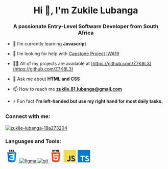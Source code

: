 <h1 align="center">Hi 👋, I'm Zukile Lubanga</h1>
<h3 align="center">A passionate Entry-Level Software Developer from South Africa</h3>

- 🌱 I’m currently learning **Javascript**

- 🤝 I’m looking for help with [Capstone Project IWA19](https://github.com/Z7K8L3/ZUKLUB194_FTOW2306_ZukileLubanga_IWA_IWA19)

- 👨‍💻 All of my projects are available at [https://github.com/Z7K8L3](https://github.com/Z7K8L3)

- 💬 Ask me about **HTML and CSS**

- 📫 How to reach me **zukile.81.lubanga@gmail.com**

- ⚡ Fun fact **I'm left-handed but use my right hand for most daily tasks.**

<h3 align="left">Connect with me:</h3>
<p align="left">
<a href="https://linkedin.com/in/zukile-lubanga-18a273204" target="blank"><img align="center" src="https://raw.githubusercontent.com/rahuldkjain/github-profile-readme-generator/master/src/images/icons/Social/linked-in-alt.svg" alt="zukile-lubanga-18a273204" height="30" width="40" /></a>
</p>

<h3 align="left">Languages and Tools:</h3>
<p align="left"> <a href="https://www.w3schools.com/css/" target="_blank" rel="noreferrer"> <img src="https://raw.githubusercontent.com/devicons/devicon/master/icons/css3/css3-original-wordmark.svg" alt="css3" width="40" height="40"/> </a> <a href="https://www.figma.com/" target="_blank" rel="noreferrer"> <img src="https://www.vectorlogo.zone/logos/figma/figma-icon.svg" alt="figma" width="40" height="40"/> </a> <a href="https://git-scm.com/" target="_blank" rel="noreferrer"> <img src="https://www.vectorlogo.zone/logos/git-scm/git-scm-icon.svg" alt="git" width="40" height="40"/> </a> <a href="https://www.w3.org/html/" target="_blank" rel="noreferrer"> <img src="https://raw.githubusercontent.com/devicons/devicon/master/icons/html5/html5-original-wordmark.svg" alt="html5" width="40" height="40"/> </a> <a href="https://developer.mozilla.org/en-US/docs/Web/JavaScript" target="_blank" rel="noreferrer"> <img src="https://raw.githubusercontent.com/devicons/devicon/master/icons/javascript/javascript-original.svg" alt="javascript" width="40" height="40"/> </a> <a href="https://www.typescriptlang.org/" target="_blank" rel="noreferrer"> <img src="https://raw.githubusercontent.com/devicons/devicon/master/icons/typescript/typescript-original.svg" alt="typescript" width="40" height="40"/> </a> </p>
